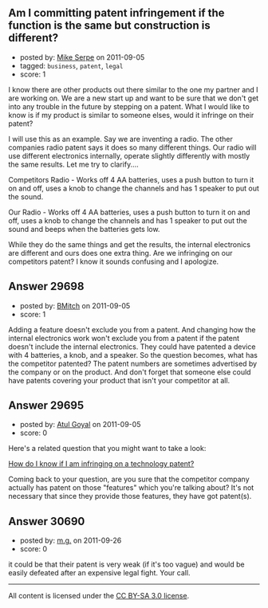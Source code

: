 ## Am I committing patent infringement if the function is the same but construction is different?

- posted by: [Mike Serpe](https://stackexchange.com/users/-1/13147-mike-serpe) on 2011-09-05
- tagged: `business`, `patent`, `legal`
- score: 1

I know there are other products out there similar to the one my partner and I are working on.  We are a new start up and want to be sure that we don't get into any trouble in the future by stepping on a patent.  What I would like to know is if my product is similar to someone elses, would it infringe on their patent?

I will use this as an example. Say we are inventing a radio. The other companies radio patent says it does so many different things. Our radio will use different electronics internally, operate slightly differently with mostly the same results. Let me try to clarify....

Competitors Radio - Works off 4 AA batteries, uses a push button to turn it on and off, uses a knob to change the channels and has 1 speaker to put out the sound. 

Our Radio - Works off 4 AA batteries, uses a push button to turn it on and off, uses a knob to change the channels and has 1 speaker to put out the sound and beeps when the batteries gets low.

While they do the same things and get the results, the internal electronics are different and ours does one extra thing. Are we infringing on our competitors patent? I know it sounds confusing and I apologize.



## Answer 29698

- posted by: [BMitch](https://stackexchange.com/users/-1/11142-bmitch) on 2011-09-05
- score: 1

Adding a feature doesn't exclude you from a patent. And changing how the internal electronics work won't exclude you from a patent if the patent doesn't include the internal electronics. They could have patented a device with 4 batteries, a knob, and a speaker. So the question becomes, what has the competitor patented? The patent numbers are sometimes advertised by the company or on the product. And don't forget that someone else could have patents covering your product that isn't your competitor at all.


## Answer 29695

- posted by: [Atul Goyal](https://stackexchange.com/users/-1/11816-atul-goyal) on 2011-09-05
- score: 0

Here's a related question that you might want to take a look:

[How do I know if I am infringing on a technology patent?](http://answers.onstartups.com/questions/26343/how-do-i-know-if-i-am-infringing-on-a-technology-patent)

Coming back to your question, are you sure that the competitor company actually has patent on those "features" which you're talking about? It's not necessary that since they provide those features, they have got patent(s). 


## Answer 30690

- posted by: [m.g.](https://stackexchange.com/users/-1/13282-m-g) on 2011-09-26
- score: 0

it could be that their patent is very weak (if it's too vague) and would be easily defeated after an expensive legal fight. Your call.



---

All content is licensed under the [CC BY-SA 3.0 license](https://creativecommons.org/licenses/by-sa/3.0/).
